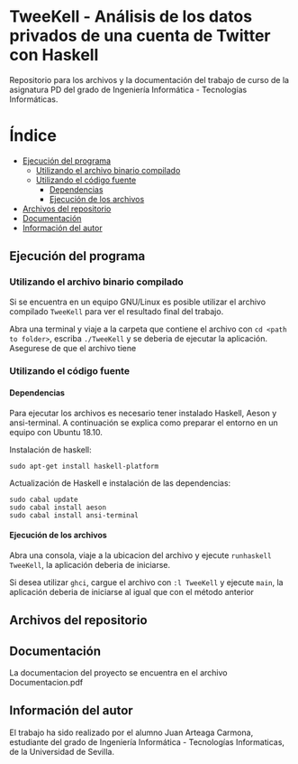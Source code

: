 # TweeKell - Análisis de los datos privados de una cuenta de Twitter con Haskell
Repositorio para los archivos y la documentación del trabajo de curso de la asignatura PD del grado de Ingeniería Informática - Tecnologías Informáticas.

# Índice
* [Ejecución del programa](#ejecución-del-programa)
   * [Utilizando el archivo binario compilado](#utilizando-el-archivo-binario-compilado)
   * [Utilizando el código fuente](#utilizando-el-código-fuente)
      * [Dependencias](#dependencias)
      * [Ejecución de los archivos](#ejecución-de-los-archivos)
* [Archivos del repositorio](#archivos-del-repositorio)
* [Documentación](#documentación)
* [Información del autor](#información-del-autor)




## Ejecución del programa
### Utilizando el archivo binario compilado
Si se encuentra en un equipo GNU/Linux es posible utilizar el archivo compilado ```TweeKell``` para ver el resultado final del trabajo.

Abra una terminal y viaje a la carpeta que contiene el archivo con ```cd <path to folder>```, escriba ```./TweeKell``` y se deberia de ejecutar la aplicación. Asegurese de que el archivo tiene


### Utilizando el código fuente
#### Dependencias
Para ejecutar los archivos es necesario tener instalado Haskell, Aeson y ansi-terminal.
A continuación se explica como preparar el entorno en un equipo con Ubuntu 18.10.

Instalación de haskell:
```
sudo apt-get install haskell-platform
```

Actualización de Haskell e instalación de las dependencias:
```
sudo cabal update
sudo cabal install aeson
sudo cabal install ansi-terminal
```

#### Ejecución de los archivos
Abra una consola, viaje a la ubicacion del archivo y ejecute ```runhaskell TweeKell```, la aplicación deberia de iniciarse.

Si desea utilizar `ghci`, cargue el archivo con ```:l TweeKell``` y ejecute ```main```, la aplicación deberia de iniciarse al igual que con el método anterior


## Archivos del repositorio

## Documentación
La documentacion del proyecto se encuentra en el archivo Documentacion.pdf

## Información del autor
El trabajo ha sido realizado por el alumno Juan Arteaga Carmona, estudiante del grado de Ingeniería Informática - Tecnologías Informaticas, de la Universidad de Sevilla.
